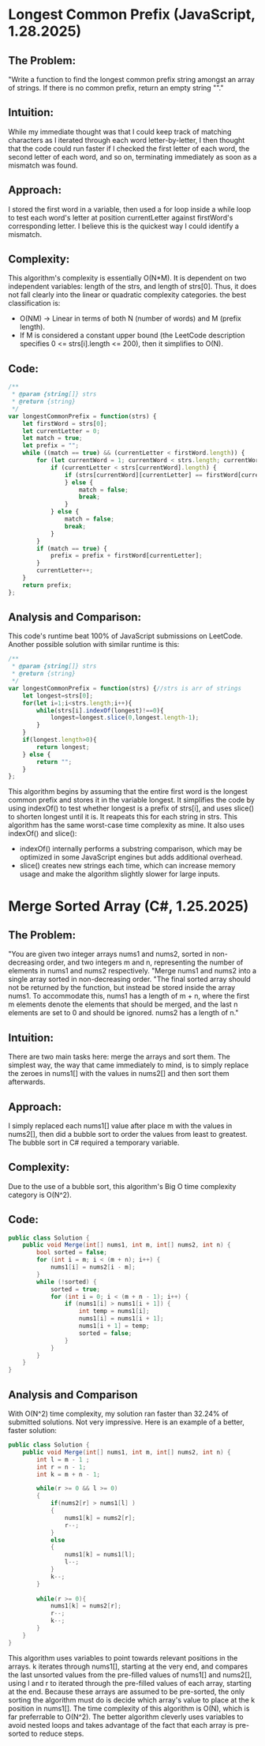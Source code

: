 # Longest Common Prefix (JavaScript, 1.28.2025)

## The Problem:
"Write a function to find the longest common prefix string amongst an array of strings.
If there is no common prefix, return an empty string ""."

## Intuition:
While my immediate thought was that I could keep track of matching characters as I iterated through each word letter-by-letter, I then thought that the code could run faster if I checked the first letter of each word, the second letter of each word, and so on, terminating immediately as soon as a mismatch was found.

## Approach:
I stored the first word in a variable, then used a for loop inside a while loop to test each word's letter at position currentLetter against firstWord's corresponding letter. I believe this is the quickest way I could identify a mismatch.

## Complexity:
This algorithm's complexity is essentially O(N*M). It is dependent on two independent variables: length of the strs, and length of strs[0]. Thus, it does not fall clearly into the linear or quadratic complexity categories.
the best classification is:
- O(NM) → Linear in terms of both N (number of words) and M (prefix length).
- If M is considered a constant upper bound (the LeetCode description specifies 0 <= strs[i].length <= 200), then it simplifies to O(N).


## Code:
```javascript []
/**
 * @param {string[]} strs
 * @return {string}
 */
var longestCommonPrefix = function(strs) {
    let firstWord = strs[0];
    let currentLetter = 0;
    let match = true;
    let prefix = "";
    while ((match == true) && (currentLetter < firstWord.length)) {
        for (let currentWord = 1; currentWord < strs.length; currentWord++) {
            if (currentLetter < strs[currentWord].length) {
                if (strs[currentWord][currentLetter] == firstWord[currentLetter]) {
                } else {
                    match = false;
                    break;
                }
            } else {
                match = false;
                break;
            }
        }
        if (match == true) {
            prefix = prefix + firstWord[currentLetter];
        }
        currentLetter++;
    }
    return prefix;
};
```

## Analysis and Comparison:
This code's runtime beat 100% of JavaScript submissions on LeetCode.
Another possible solution with similar runtime is this:
```javascript []
/**
 * @param {string[]} strs
 * @return {string}
 */
var longestCommonPrefix = function(strs) {//strs is arr of strings
    let longest=strs[0];
    for(let i=1;i<strs.length;i++){
        while(strs[i].indexOf(longest)!==0){
            longest=longest.slice(0,longest.length-1);
        }
    }
    if(longest.length>0){ 
        return longest;
    } else {
        return "";
    }  
};
```
This algorithm begins by assuming that the entire first word is the longest common prefix and stores it in the variable longest. It simplifies the code by using indexOf() to test whether longest is a prefix of strs[i], and uses slice() to shorten longest until it is. It reapeats this for each string in strs.
This algorithm has the same worst-case time complexity as mine. It also uses indexOf() and slice():
- indexOf() internally performs a substring comparison, which may be optimized in some JavaScript engines but adds additional overhead.
- slice() creates new strings each time, which can increase memory usage and make the algorithm slightly slower for large inputs.

# Merge Sorted Array (C#, 1.25.2025)
## The Problem:
"You are given two integer arrays nums1 and nums2, sorted in non-decreasing order, and two integers m and n, representing the number of elements in nums1 and nums2 respectively.
"Merge nums1 and nums2 into a single array sorted in non-decreasing order.
"The final sorted array should not be returned by the function, but instead be stored inside the array nums1. To accommodate this, nums1 has a length of m + n, where the first m elements denote the elements that should be merged, and the last n elements are set to 0 and should be ignored. nums2 has a length of n."

## Intuition:
There are two main tasks here: merge the arrays and sort them. The simplest way, the way that came immediately to mind, is to simply replace the zeroes in nums1[] with the values in nums2[] and then sort them afterwards.

## Approach:
I simply replaced each nums1[] value after place m with the values in nums2[], then did a bubble sort to order the values from least to greatest. The bubble sort in C# required a temporary variable.

## Complexity:
Due to the use of a bubble sort, this algorithm's Big O time complexity category is O(N^2).

## Code:
```csharp []
public class Solution {
    public void Merge(int[] nums1, int m, int[] nums2, int n) {
        bool sorted = false;
        for (int i = m; i < (m + n); i++) {
            nums1[i] = nums2[i - m];
        }
        while (!sorted) {
            sorted = true;
            for (int i = 0; i < (m + n - 1); i++) {
                if (nums1[i] > nums1[i + 1]) {
                    int temp = nums1[i];
                    nums1[i] = nums1[i + 1];
                    nums1[i + 1] = temp;
                    sorted = false;
                }
            }
        }
    }
}
```

## Analysis and Comparison
With O(N^2) time complexity, my solution ran faster than 32.24% of submitted solutions. Not very impressive.
Here is an example of a better, faster solution:
```csharp []
public class Solution {
    public void Merge(int[] nums1, int m, int[] nums2, int n) {
        int l = m - 1 ;
        int r = n - 1;
        int k = m + n - 1;

        while(r >= 0 && l >= 0)
        {
            if(nums2[r] > nums1[l] )
            {
                nums1[k] = nums2[r]; 
                r--;
            }
            else
            {
                nums1[k] = nums1[l];
                l--;
            }
            k--;
        }
        
        while(r >= 0){
            nums1[k] = nums2[r];
            r--;
            k--;
        }
    }
}
```
This algorithm uses variables to point towards relevant positions in the arrays. k iterates through nums1[], starting at the very end, and compares the last unsorted values from the pre-filled values of nums1[] and nums2[], using l and r to iterated through the pre-filled values of each array, starting at the end. Because these arrays are assumed to be pre-sorted, the only sorting the algorithm must do is decide which array's value to place at the k position in nums1[].
The time complexity of this algorithm is O(N), which is far preferrable to O(N^2). The better algorithm cleverly uses variables to avoid nested loops and takes advantage of the fact that each array is pre-sorted to reduce steps.
